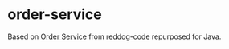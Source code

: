 # order-service
Based on [Order Service](https://github.com/Azure/reddog-code/tree/master/RedDog.OrderService) from [reddog-code](https://github.com/Azure/reddog-code) repurposed for Java.